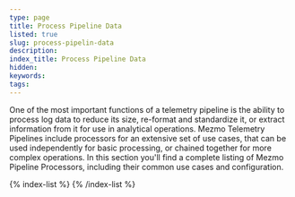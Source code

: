 ```yaml
---
type: page
title: Process Pipeline Data
listed: true
slug: process-pipelin-data
description: 
index_title: Process Pipeline Data
hidden: 
keywords: 
tags: 
---
```


One of the most important functions of a telemetry pipeline is the ability to process log data to reduce its size, re-format and standardize it, or extract information from it for use in analytical operations. Mezmo Telemetry Pipelines include processors for an extensive set of use cases, that can be used independently for basic processing, or chained together for more complex operations. In this section you'll find a complete listing of Mezmo Pipeline Processors, including their common use cases and configuration.

{% index-list %}
{% /index-list %}